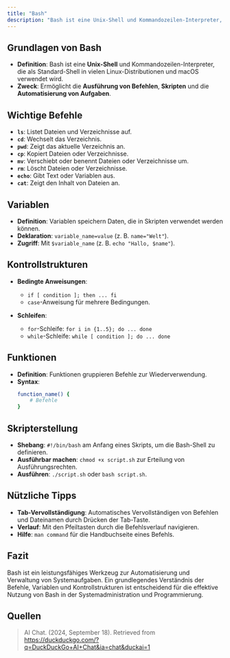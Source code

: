 ```yaml
---
title: "Bash"
description: "Bash ist eine Unix-Shell und Kommandozeilen-Interpreter, die als Standard in vielen Linux-Distributionen und macOS verwendet wird. Sie ermöglicht die Ausführung von Befehlen, Skripten und Automatisierung von Aufgaben. Wichtige Befehle sind ls, cd, pwd, cp, mv, rm, echo, cat. Variablen, Kontrollstrukturen und Funktionen sind zentrale Elemente."
---
```


## Grundlagen von Bash
- **Definition**: Bash ist eine **Unix-Shell** und Kommandozeilen-Interpreter, die als Standard-Shell in vielen Linux-Distributionen und macOS verwendet wird.
- **Zweck**: Ermöglicht die **Ausführung von Befehlen**, **Skripten** und die **Automatisierung von Aufgaben**.

## Wichtige Befehle
- **`ls`**: Listet Dateien und Verzeichnisse auf.
- **`cd`**: Wechselt das Verzeichnis.
- **`pwd`**: Zeigt das aktuelle Verzeichnis an.
- **`cp`**: Kopiert Dateien oder Verzeichnisse.
- **`mv`**: Verschiebt oder benennt Dateien oder Verzeichnisse um.
- **`rm`**: Löscht Dateien oder Verzeichnisse.
- **`echo`**: Gibt Text oder Variablen aus.
- **`cat`**: Zeigt den Inhalt von Dateien an.

## Variablen
- **Definition**: Variablen speichern Daten, die in Skripten verwendet werden können.
- **Deklaration**: `variable_name=value` (z. B. `name="Welt"`).
- **Zugriff**: Mit `$variable_name` (z. B. `echo "Hallo, $name"`).

## Kontrollstrukturen
- **Bedingte Anweisungen**: 
  - `if [ condition ]; then ... fi`
  - `case`-Anweisung für mehrere Bedingungen.
  
- **Schleifen**:
  - `for`-Schleife: `for i in {1..5}; do ... done`
  - `while`-Schleife: `while [ condition ]; do ... done`

## Funktionen
- **Definition**: Funktionen gruppieren Befehle zur Wiederverwendung.
- **Syntax**: 
  ```bash
  function_name() {
      # Befehle
  }
  ```

## Skripterstellung
- **Shebang**: `#!/bin/bash` am Anfang eines Skripts, um die Bash-Shell zu definieren.
- **Ausführbar machen**: `chmod +x script.sh` zur Erteilung von Ausführungsrechten.
- **Ausführen**: `./script.sh` oder `bash script.sh`.

## Nützliche Tipps
- **Tab-Vervollständigung**: Automatisches Vervollständigen von Befehlen und Dateinamen durch Drücken der Tab-Taste.
- **Verlauf**: Mit den Pfeiltasten durch die Befehlsverlauf navigieren.
- **Hilfe**: `man command` für die Handbuchseite eines Befehls.

## Fazit
Bash ist ein leistungsfähiges Werkzeug zur Automatisierung und Verwaltung von Systemaufgaben. Ein grundlegendes Verständnis der Befehle, Variablen und Kontrollstrukturen ist entscheidend für die effektive Nutzung von Bash in der Systemadministration und Programmierung.


## Quellen

> AI Chat. (2024, September 18). Retrieved from https://duckduckgo.com/?q=DuckDuckGo+AI+Chat&ia=chat&duckai=1